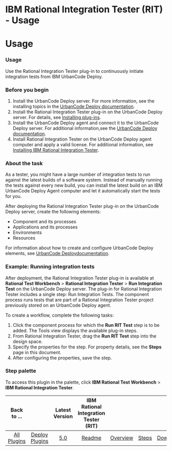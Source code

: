 
IBM Rational Integration Tester (RIT) - Usage
=============================================

# Usage


### Usage




Use the Rational Integration Tester plug-in to continuously initiate integration tests from IBM UrbanCode Deploy.

### Before you begin

1. Install the UrbanCode Deploy server. For more information, see the installing topics in the [UrbanCode Deploy documentation](http://www.ibm.com/support/knowledgecenter/SS4GSP/ucd_welcome.html).
2. Install the Rational Integration Tester plug-in on the UrbanCode Deploy server. For details, see  [Installing plug-ins](https://www.urbancode.com/resource/installing-plug-ins-in-urbancode-products/).
3. Install the UrbanCode Deploy agent and connect it to the UrbanCode Deploy server. For additional information,see the [UrbanCode Deploy documentation](http://www.ibm.com/support/knowledgecenter/SS4GSP/ucd_welcome.html).
4. Install Rational Integration Tester on the UrbanCode Deploy agent computer and apply a valid license. For additional information, see [Installing IBM Rational Integration Tester](http://www-01.ibm.com/support/knowledgecenter/SSBLQQ_8.7.0/com.ibm.rational.rtw.install.doc/topics/t_install_rit.html).

### About the task

As a tester, you might have a large number of integration tests to run against the latest builds of a software system. Instead of manually running the tests against every new build, you can install the latest build on an IBM UrbanCode Deploy Agent computer and let it automatically start the tests for you.

After deploying the Rational Integration Tester plug-in on the UrbanCode Deploy server, create the following elements:

* Component and its processes
* Applications and its processes
* Environments
* Resources

For information about how to create and configure UrbanCode Deploy elements, see [UrbanCode Deploydocumentation](http://www.ibm.com/support/knowledgecenter/SS4GSP/ucd_welcome.html).

### Example: Running integration tests

After deployment, the Rational Integration Tester plug-in is available at **Rational Test Workbench** > **Rational Integration Tester** > **Run Integration Test** on the UrbanCode Deploy server. The plug-in for Rational Integration Tester includes a single step: Run Integration Tests. The component process runs tests that are part of a Rational Integration Tester project previously stored on an UrbanCode Deploy agent.

To create a workflow, complete the following tasks:

1. Click the component process for which the **Run RIT Test** step is to be added. The Tools view displays the available plug-in steps.
2. From Rational Integration Tester, drag the **Run RIT Test** step into the design space.
3. Specify the properties for the step. For property details, see the **Steps** page in this document.
4. After configuring the properties, save the step.

### Step palette

To access this plugin in the palette, click **IBM Rational Test Workbench** > **IBM Rational Integration Tester**.


|Back to ...||Latest Version|IBM Rational Integration Tester (RIT) ||||
| :---: | :---: | :---: | :---: | :---: | :---: | :---: |
|[All Plugins](../../index.md)|[Deploy Plugins](../README.md)|[5.0](https://raw.githubusercontent.com/UrbanCode/IBM-UCD-PLUGINS/main/files/RIT-UCD/RIT-UCD-5.0.zip)|[Readme](README.md)|[Overview](overview.md)|[Steps](steps.md)|[Downloads](downloads.md)|
